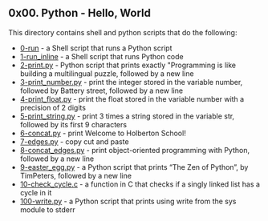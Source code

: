## 0x00. Python - Hello, World
This directory contains shell and python scripts that do the following:
- [0-run](0-run) - a Shell script that runs a Python script
- [1-run_inline](1-run_inline) - a Shell script that runs Python code
- [2-print.py](2-print.py) - Python script that prints exactly "Programming is like building a multilingual puzzle, followed by a new line
- [3-print_number.py](3-print_number.py) - print the integer stored in the variable number, followed by Battery street, followed by a new line
- [4-print_float.py](4-print_float.py) - print the float stored in the variable number with a precision of 2 digits
- [5-print_string.py](5-print_string.py) - print 3 times a string stored in the variable str, followed by its first 9 characters
- [6-concat.py](6-concat.py) - print Welcome to Holberton School!
- [7-edges.py](7-edges.py) - copy cut and paste
- [8-concat_edges.py](8-concat_edges.py) - print object-oriented programming with Python, followed by a new line
- [9-easter_egg.py](9-easter_egg.py) - a Python script that prints “The Zen of Python”, by TimPeters, followed by a new line
- [10-check_cycle.c](10-check_cycle.c) - a function in C that checks if a singly linked list has a cycle in it
- [100-write.py](100-write.py) - a Python script that prints using write from the sys module to stderr